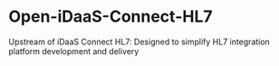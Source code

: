 # Open-iDaaS-Connect-HL7
Upstream of iDaaS Connect HL7: Designed to simplify HL7 integration platform development and delivery
